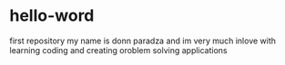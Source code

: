 # hello-word
first repository
my name is donn paradza and im very much inlove with learning coding and creating oroblem solving applications
